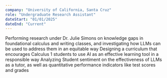 ```yaml
---
company: "University of California, Santa Cruz"
role: "Undergraduate Research Assistant"
dateStart: "01/01/2025"
dateEnd: "Current"
---
```


Performing research under Dr. Julie Simons on knowledge gaps in foundational calculus and writing classes, and investigating how LLMs can be used to address them in an equitable way
Designing a curriculum that encourages Calculus 1 students to use AI as an effective learning tool in a responsible way
Analyzing Student sentiment on the effectiveness of LLMs as a tutor, as well as quantitative performance indicators like test scores and grades
